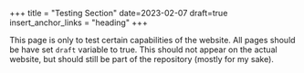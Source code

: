 +++
title = "Testing Section"
date=2023-02-07
draft=true
insert_anchor_links = "heading"
+++

This page is only to test certain capabilities of the website. All pages should be have set `draft` variable to true. This should not appear on the actual website, but should still be part of the repository (mostly for my sake).